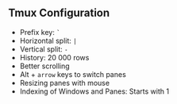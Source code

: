 ## Tmux Configuration

- Prefix key: <code>`</code>
- Horizontal split: `|`
- Vertical split: `-`
- History: 20 000 rows
- Better scrolling
- Alt + `arrow` keys to switch panes
- Resizing panes with mouse
- Indexing of Windows and Panes: Starts with 1
